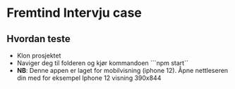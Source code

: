 # Fremtind Intervju case 

## Hvordan teste

* Klon prosjektet
* Naviger deg til folderen og kjør kommandoen ```npm start``
* **NB**: Denne appen er laget for mobilvisning (iphone 12). Åpne nettleseren din med for eksempel Iphone 12 visning 390x844 


